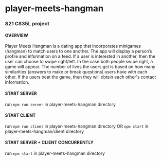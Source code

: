 # player-meets-hangman
### S21 CS35L project

#### OVERVIEW
Player Meets Hangman is a dating app that incorporates minigames (hangman) to match users to one another. The app will display a person’s profile and information on a feed. If a user is interested in another, then the user can choose to swipe right/left. In the case both people swipe right, a game will appear. The number of lives the users get is based on how many similarities (answers to make or break questions) users have with each other. If the users beat the game, then they will obtain each other's contact information.

#### START SERVER
run `npm run server` in player-meets-hangman directory

#### START CLIENT
run `npm run client` in player-meets-hangman directory OR `npm start` in player-meets-hangman/client directory

#### START SERVER + CLIENT CONCURRENTLY
run `npm start` in player-meets-hangman directory
